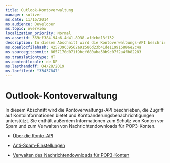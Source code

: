 ```yaml
---
title: Outlook-Kontoverwaltung
manager: soliver
ms.date: 11/16/2014
ms.audience: Developer
ms.topic: overview
localization_priority: Normal
ms.assetid: 369cf384-94b6-4d41-8938-afdcbd13f132
description: In diesem Abschnitt wird die Kontoverwaltungs-API beschrieben, die Zugriff auf Kontoinformationen bietet und Kontoänderungsbenachrichtigungen unterstützt. Sie enthält außerdem Informationen zum Schutz von Konten vor Spam und zum Verwalten von Nachrichtendownloads für POP3-Konten.
ms.openlocfilehash: 425739639562a91586d23b41de119916886e2c4a
ms.sourcegitcommit: 8657170d071f9bcf680aba50b9c07f2a4fb82283
ms.translationtype: MT
ms.contentlocale: de-DE
ms.lasthandoff: 04/28/2019
ms.locfileid: "33437847"
---
```

# <a name="outlook-account-management"></a>Outlook-Kontoverwaltung

In diesem Abschnitt wird die Kontoverwaltungs-API beschrieben, die Zugriff auf Kontoinformationen bietet und Kontoänderungsbenachrichtigungen unterstützt. Sie enthält außerdem Informationen zum Schutz von Konten vor Spam und zum Verwalten von Nachrichtendownloads für POP3-Konten.

- [Über die Konto-API](about-the-account-management-api.md)
    
- [Anti-Spam-Einstellungen](about-anti-spam-settings.md)
    
- [Verwalten des Nachrichtendownloads für POP3-Konten](managing-message-downloads-for-pop3-accounts.md)
    


